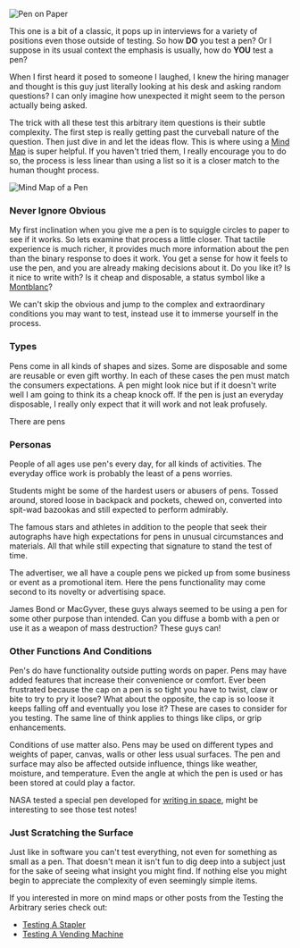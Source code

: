 ![Pen on Paper]()

This one is a bit of a classic, it pops up in interviews for a variety of positions even those outside of testing. 
So how **DO** you test a pen? Or I suppose in its usual context the emphasis is usually, how do **YOU** test a pen? 

When I first heard it posed to someone I laughed, I knew the hiring manager and thought is this guy just literally looking at his desk and asking random questions? I can only imagine how unexpected it might seem to the person actually being asked. 

The trick with all these test this arbitrary item questions is their subtle complexity. The first step is really getting past the curveball nature of the question. Then just dive in and let the ideas flow. This is where using a [Mind Map](https://en.wikipedia.org/wiki/Mind_map) is super helpful. If you haven't tried them, I really encourage you to do so, the process is less linear than using a list so it is a closer match to the human thought process. 

![Mind Map of a Pen](http://www.brendanconnolly.net/wp-content/uploads/2016/01/PenMap.png)

### Never Ignore Obvious

My first inclination when you give me a pen is to squiggle circles to paper to see if it works. So lets examine that process a little closer. That tactile experience is much richer, it provides much more information about the pen than the binary response to does it work. You get a sense for how it feels to use the pen, and you are already making decisions about it. Do you like it? Is it nice to write with? Is it cheap and disposable, a status symbol like a [Montblanc](http://www.montblanc.com/en/home.html)? 

We can't skip the obvious and jump to the complex and extraordinary conditions you may want to test, instead use it to immerse yourself in the process.

### Types

Pens come in all kinds of shapes and sizes. Some are disposable and some are reusable or even gift worthy. In each of these cases the pen must match the consumers expectations. A pen might look nice but if it doesn't write well I am going to think its a cheap knock off. If the pen is just an everyday disposable, I really only expect that it will work and not leak profusely.

There are pens 

### Personas 

People of all ages use pen's every day, for all kinds of activities. The everyday office work is probably the least of a pens worries. 

Students might be some of the hardest users or abusers of pens. Tossed around, stored loose in backpack and pockets, chewed on, converted into spit-wad bazookas and still expected to perform admirably. 

The famous stars and athletes in addition to the people that seek their autographs have high expectations for pens in unusual circumstances and materials. All that while still expecting that signature to stand the test of time.  

The advertiser, we all have a couple pens we picked up from some business or event as a promotional item. Here the pens functionality may come second to its novelty or advertising space. 

James Bond or MacGyver, these guys always seemed to be using a pen for some other purpose than intended. Can you diffuse a bomb with a pen or use it as a weapon of mass destruction? These guys can!

### Other Functions And Conditions

Pen's do have functionality outside putting words on paper. Pens may have added features that increase their convenience or comfort. Ever been frustrated because the cap on a pen is so tight you have to twist, claw or bite to try to pry it loose? What about the opposite, the cap is so loose it keeps falling off and eventually you lose it? These are cases to consider for you testing. The same line of think applies to things like clips, or grip enhancements. 

Conditions of use matter also. Pens may be used on different types and weights of paper, canvas, walls or other less usual surfaces. The pen and surface may also be affected outside influence, things like weather, moisture, and temperature. Even the angle at which the pen is used or has been stored at could play a factor. 

NASA tested a special pen developed for [writing in space](http://www.spacepen.com/about-us.aspx), might be interesting to see those test notes!

### Just Scratching the Surface

Just like in software you can't test everything, not even for something as small as a pen. That doesn't mean it isn't fun to dig deep into a subject just for the sake of seeing what insight you might find. If nothing else you might begin to appreciate the complexity of even seemingly simple items. 

If you interested in more on mind maps or other posts from the Testing the Arbitrary series check out:

* [Testing A Stapler](http://www.brendanconnolly.net/testing-the-arbitrary-mind-mapping-a-stapler/)
* [Testing A Vending Machine](http://www.brendanconnolly.net/testing-the-arbitrary-mind-mapping-a-vending-machine/)

